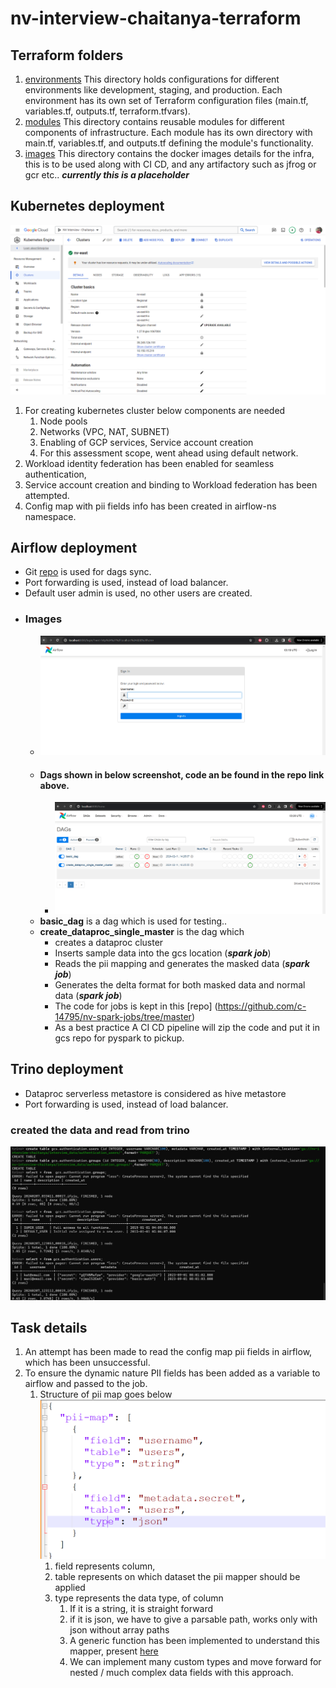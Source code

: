 # nv-interview-chaitanya-terraform

## Terraform folders
1. [environments](environments)  This directory holds configurations for different environments like development, staging, and production. Each environment has its own set of Terraform configuration files (main.tf, variables.tf, outputs.tf, terraform.tfvars).
2. [modules](modules) This directory contains reusable modules for different components of infrastructure. Each module has its own directory with main.tf, variables.tf, and outputs.tf defining the module's functionality.
3. [images](images) This directory contains the docker images details for the infra, this is to be used along with CI CD, and any artifactory such as jfrog or gcr etc.. ___currently this is a placeholder___





## Kubernetes deployment
![img_4.png](img_4.png)
1. For creating kubernetes cluster below components are needed
    1. Node pools
    2. Networks (VPC, NAT, SUBNET) 
    3. Enabling of GCP services, Service account creation
    4. For this assessment scope, went ahead using default network.
2. Workload identity federation has been enabled for seamless authentication, 
3. Service account creation and binding to Workload federation has been attempted.
4. Config map with pii fields info has been created in airflow-ns namespace.

## Airflow deployment
- Git [repo](https://github.com/c-14795/nv-airflow-dags/tree/master) is used for dags sync.
- Port forwarding is used, instead of load balancer.
- Default user admin is used, no other users are created. 
- ### Images
  - ![img_1.png](img_1.png)
  - #### Dags shown in below screenshot, code an be found in the repo link above.
    - ![img_2.png](img_2.png)
  - **basic_dag** is a dag which is used for testing..
  - **create_dataproc_single_master** is the dag which 
    - creates a dataproc cluster
    - Inserts sample data into the gcs location (**_spark job_**)
    - Reads the pii mapping and generates the masked data (**_spark job_**)
    - Generates the delta format for both masked data and normal data (**_spark job_**)
    - The code for jobs is kept in this [repo] (https://github.com/c-14795/nv-spark-jobs/tree/master)
    - As a best practice A CI CD pipeline will zip the code and put it in gcs repo for pyspark to pickup.
    

## Trino deployment
- Dataproc serverless metastore is considered as hive metastore
- Port forwarding is used, instead of load balancer.
### created the data and read from trino
![img.png](img.png)

## Task details
1. An attempt has been made to read the config map pii fields in airflow, which has been unsuccessful.
2. To ensure the dynamic nature PII fields has been added as a variable to airflow and passed to the job.
   1. Structure of pii map goes below
      ![img_3.png](img_3.png)
      1. field represents column,
      2. table represents on which dataset the pii mapper should be applied
      3. type represents the data type, of column
         1. If it is a string, it is straight forward
         2. if it is json, we have to give a parsable path, works only with json without array paths
         3. A generic function has been implemented to understand this mapper, present [here](https://github.com/c-14795/nv-spark-jobs/blob/master/mask_pii.py#L83) 
         4. We can implement many custom types and move forward for nested / much complex data fields with this approach. 